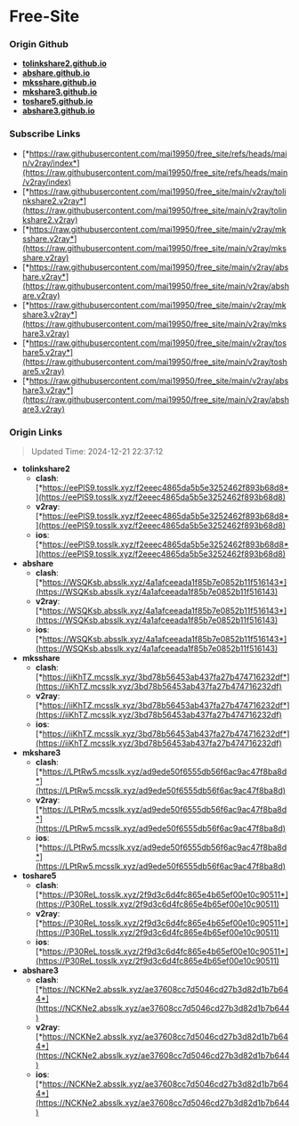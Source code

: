 # Free-Site

### Origin Github

- [**tolinkshare2.github.io**](https://github.com/tolinkshare2/tolinkshare2.github.io)
- [**abshare.github.io**](https://github.com/abshare/abshare.github.io)
- [**mksshare.github.io**](https://github.com/mksshare/mksshare.github.io)
- [**mkshare3.github.io**](https://github.com/mkshare3/mkshare3.github.io)
- [**toshare5.github.io**](https://github.com/toshare5/toshare5.github.io)
- [**abshare3.github.io**](https://github.com/abshare3/abshare3.github.io)

### Subscribe Links

- [*https://raw.githubusercontent.com/mai19950/free_site/refs/heads/main/v2ray/index*](https://raw.githubusercontent.com/mai19950/free_site/refs/heads/main/v2ray/index)
- [*https://raw.githubusercontent.com/mai19950/free_site/main/v2ray/tolinkshare2.v2ray*](https://raw.githubusercontent.com/mai19950/free_site/main/v2ray/tolinkshare2.v2ray)
- [*https://raw.githubusercontent.com/mai19950/free_site/main/v2ray/mksshare.v2ray*](https://raw.githubusercontent.com/mai19950/free_site/main/v2ray/mksshare.v2ray)
- [*https://raw.githubusercontent.com/mai19950/free_site/main/v2ray/abshare.v2ray*](https://raw.githubusercontent.com/mai19950/free_site/main/v2ray/abshare.v2ray)
- [*https://raw.githubusercontent.com/mai19950/free_site/main/v2ray/mkshare3.v2ray*](https://raw.githubusercontent.com/mai19950/free_site/main/v2ray/mkshare3.v2ray)
- [*https://raw.githubusercontent.com/mai19950/free_site/main/v2ray/toshare5.v2ray*](https://raw.githubusercontent.com/mai19950/free_site/main/v2ray/toshare5.v2ray)
- [*https://raw.githubusercontent.com/mai19950/free_site/main/v2ray/abshare3.v2ray*](https://raw.githubusercontent.com/mai19950/free_site/main/v2ray/abshare3.v2ray)

### Origin Links

> Updated Time: 2024-12-21 22:37:12

- **tolinkshare2**
  - **clash**: [*https://eePlS9.tosslk.xyz/f2eeec4865da5b5e3252462f893b68d8*](https://eePlS9.tosslk.xyz/f2eeec4865da5b5e3252462f893b68d8)
  - **v2ray**: [*https://eePlS9.tosslk.xyz/f2eeec4865da5b5e3252462f893b68d8*](https://eePlS9.tosslk.xyz/f2eeec4865da5b5e3252462f893b68d8)
  - **ios**: [*https://eePlS9.tosslk.xyz/f2eeec4865da5b5e3252462f893b68d8*](https://eePlS9.tosslk.xyz/f2eeec4865da5b5e3252462f893b68d8)
- **abshare**
  - **clash**: [*https://WSQKsb.absslk.xyz/4a1afceeada1f85b7e0852b11f516143*](https://WSQKsb.absslk.xyz/4a1afceeada1f85b7e0852b11f516143)
  - **v2ray**: [*https://WSQKsb.absslk.xyz/4a1afceeada1f85b7e0852b11f516143*](https://WSQKsb.absslk.xyz/4a1afceeada1f85b7e0852b11f516143)
  - **ios**: [*https://WSQKsb.absslk.xyz/4a1afceeada1f85b7e0852b11f516143*](https://WSQKsb.absslk.xyz/4a1afceeada1f85b7e0852b11f516143)
- **mksshare**
  - **clash**: [*https://iiKhTZ.mcsslk.xyz/3bd78b56453ab437fa27b474716232df*](https://iiKhTZ.mcsslk.xyz/3bd78b56453ab437fa27b474716232df)
  - **v2ray**: [*https://iiKhTZ.mcsslk.xyz/3bd78b56453ab437fa27b474716232df*](https://iiKhTZ.mcsslk.xyz/3bd78b56453ab437fa27b474716232df)
  - **ios**: [*https://iiKhTZ.mcsslk.xyz/3bd78b56453ab437fa27b474716232df*](https://iiKhTZ.mcsslk.xyz/3bd78b56453ab437fa27b474716232df)
- **mkshare3**
  - **clash**: [*https://LPtRw5.mcsslk.xyz/ad9ede50f6555db56f6ac9ac47f8ba8d*](https://LPtRw5.mcsslk.xyz/ad9ede50f6555db56f6ac9ac47f8ba8d)
  - **v2ray**: [*https://LPtRw5.mcsslk.xyz/ad9ede50f6555db56f6ac9ac47f8ba8d*](https://LPtRw5.mcsslk.xyz/ad9ede50f6555db56f6ac9ac47f8ba8d)
  - **ios**: [*https://LPtRw5.mcsslk.xyz/ad9ede50f6555db56f6ac9ac47f8ba8d*](https://LPtRw5.mcsslk.xyz/ad9ede50f6555db56f6ac9ac47f8ba8d)
- **toshare5**
  - **clash**: [*https://P30ReL.tosslk.xyz/2f9d3c6d4fc865e4b65ef00e10c90511*](https://P30ReL.tosslk.xyz/2f9d3c6d4fc865e4b65ef00e10c90511)
  - **v2ray**: [*https://P30ReL.tosslk.xyz/2f9d3c6d4fc865e4b65ef00e10c90511*](https://P30ReL.tosslk.xyz/2f9d3c6d4fc865e4b65ef00e10c90511)
  - **ios**: [*https://P30ReL.tosslk.xyz/2f9d3c6d4fc865e4b65ef00e10c90511*](https://P30ReL.tosslk.xyz/2f9d3c6d4fc865e4b65ef00e10c90511)
- **abshare3**
  - **clash**: [*https://NCKNe2.absslk.xyz/ae37608cc7d5046cd27b3d82d1b7b644*](https://NCKNe2.absslk.xyz/ae37608cc7d5046cd27b3d82d1b7b644)
  - **v2ray**: [*https://NCKNe2.absslk.xyz/ae37608cc7d5046cd27b3d82d1b7b644*](https://NCKNe2.absslk.xyz/ae37608cc7d5046cd27b3d82d1b7b644)
  - **ios**: [*https://NCKNe2.absslk.xyz/ae37608cc7d5046cd27b3d82d1b7b644*](https://NCKNe2.absslk.xyz/ae37608cc7d5046cd27b3d82d1b7b644)
